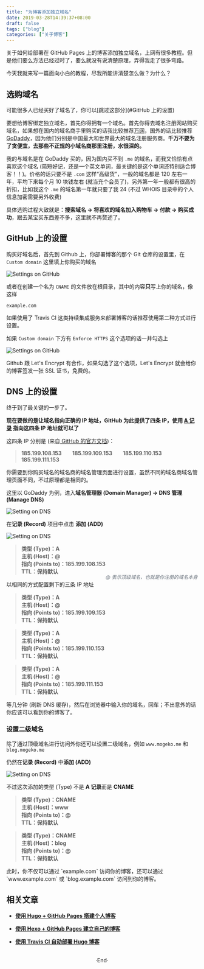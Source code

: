 ```yaml
---
title: "为博客添加独立域名"
date: 2019-03-28T14:39:37+08:00
draft: false
tags: ["blog"]
categories: ["关于博客"]
---
```

<!-- 
<img alt="" src="https://mogeko.github.io/images/048/" >
<span class="spoiler" ></span>
&emsp;&emsp;
 -->

关于如何给部署在 GitHub Pages 上的博客添加独立域名，上网有很多教程。但是他们要么方法已经过时了，要么就没有说清楚原理，弄得我走了很多弯路。

今天我就来写一篇面向小白的教程，尽我所能讲清楚怎么做？为什么？

## 选购域名

可能很多人已经买好了域名了，你可以[跳过这部分](#GitHub 上的设置)

要想给博客绑定独立域名，首先你得拥有一个域名。首先你得去域名注册网站购买域名，如果想在国内的域名商手里购买的话我比较推荐[万网](https://wanwang.aliyun.com/)，国外的话比较推荐 [GoDaddy](<https://www.godaddy.com/>)，因为他们分别是中国最大和世界最大的域名注册服务商。**千万不要为了贪便宜，去那些不正规的小域名商那里注册，水很深的。**

我的与域名是在 GoDaddy 买的，因为国内买不到 `.me` 的域名，而我又恰恰有点喜欢这个域名 (简短好记，还是一个英文单词，最关键的是这个单词还特别适合博客！！)。价格的话只要不是 `.com` 这样“高级货”，一般的域名都是 120 左右一年，平均下来每个月 10 块钱左右 (就当充个会员了)，另外第一年一般都有很高的折扣，比如我这个 `.me` 的域名第一年就只要了我 24 (不过 WHOIS 目录中的个人信息加密需要另外收费)

具体选购过程大致就是：**搜索域名 -> 将喜欢的域名加入购物车 -> 付款 -> 购买成功**，跟去某宝买东西差不多，这里就不再赘述了。

## GitHub 上的设置

购买好域名后，首先到 Github 上，你部署博客的那个 Git 仓库的设置里，在 `Custom domain` 这里填上你购买的域名

<img alt="Settings on GitHub" src="https://mogeko.github.io/images/048/gh_setting_CNAME.png" >

或者在创建一个名为 `CNAME` 的文件放在根目录，其中的内容**只**写上你的域名，像这样

```CNAME
example.com
```

如果使用了 Travis CI 这类持续集成服务来部署博客的话推荐使用第二种方式进行设置。

如果 `Custom domain` 下方有 `Enforce HTTPS` 这个选项的话一并勾选上

<img alt="Settings on GitHub" src="https://mogeko.github.io/images/048/gh_setting_HTTPS.png" >

Github 跟 Let's Encrypt 有合作，如果勾选了这个选项，Let's Encrypt 就会给你的博客签发一张 SSL 证书，免费的。

## DNS 上的设置

终于到了最关键的一步了。

**现在要做的是让域名指向正确的 IP 地址，GitHub 为此提供了四条 IP，使用 [A 记录](https://zh.wikipedia.org/wiki/%E5%9F%9F%E5%90%8D%E7%B3%BB%E7%BB%9F#%E8%AE%B0%E5%BD%95%E7%B1%BB%E5%9E%8B) 指向这四条 IP 地址就可以了**

这四条 IP 分别是 (来自[ GitHub 的官方文档](https://help.github.com/en/articles/setting-up-an-apex-domain))：

> **185.199.108.153&emsp;&emsp;185.199.109.153&emsp;&emsp;185.199.110.153&emsp;&emsp;185.199.111.153**

你需要到你购买域名的域名商的域名管理页面进行设置，虽然不同的域名商域名管理页面不同，不过原理都是相同的。

这里以 GoDaddy 为例，进入**域名管理器 (Domain Manager) -> DNS 管理 (Manage DNS)**

<img alt="Setting on DNS" src="https://mogeko.github.io/images/048/DNS_setting_1.png" >

在**记录 (Record)** 项目中点击 **添加 (ADD)**

<img alt="Setting on DNS" src="https://mogeko.github.io/images/048/DNS_setting_2.png" >

<blockquote>
<p><strong>类型 (Type)：A</strong><br>
<strong>主机 (Host)：@</strong><br>
<strong>指向 (Points to)：185.199.108.153</strong><br>
<strong>TTL：保持默认</strong><span style="color: #6a737d;font-style:italic;font-size: 0.9em;float: right;margin-top: 15px;">@ 表示顶级域名，也就是你注册的域名本身</span>
<br></p>
</blockquote>


以相同的方式配置剩下的三条 IP 地址

<blockquote>
	<p>
		<strong>类型 (Type)：A</strong><br>
		<strong>主机 (Host)：@</strong><br>
		<strong>指向 (Points to)：185.199.109.153</strong><br>
		<strong>TTL：保持默认</strong><br>
	</p>
</blockquote>
<blockquote>
	<p>
		<strong>类型 (Type)：A</strong><br>
		<strong>主机 (Host)：@</strong><br>
		<strong>指向 (Points to)：185.199.110.153</strong><br>
		<strong>TTL：保持默认</strong><br>
	</p>
</blockquote>
<blockquote>
	<p>
		<strong>类型 (Type)：A</strong><br>
		<strong>主机 (Host)：@</strong><br>
		<strong>指向 (Points to)：185.199.111.153</strong><br>
		<strong>TTL：保持默认</strong><br>
	</p>
</blockquote>

等几分钟 (刷新 DNS 缓存)，然后在浏览器中输入你的域名，回车；不出意外的话你应该可以看到你的博客了。

### 设置二级域名

除了通过顶级域名进行访问外你还可以设置二级域名，例如 `www.mogeko.me` 和 `blog.mogeko.me`

仍然在**记录 (Record)** 中**添加 (ADD)**

<img alt="Setting on DNS" src="https://mogeko.github.io/images/048/DNS_setting_3.png" >

不过这次添加的类型 (Type) 不是 **A 记录**而是 **CNAME**

<blockquote>
	<p>
		<strong>类型 (Type)：CNAME</strong><br>
		<strong>主机 (Host)：www</strong><br>
		<strong>指向 (Points to)：@</strong><br>
		<strong>TTL：保持默认</strong><br>
	</p>
</blockquote>
<blockquote>
	<p>
		<strong>类型 (Type)：CNAME</strong><br>
		<strong>主机 (Host)：blog</strong><br>
		<strong>指向 (Points to)：@</strong><br>
		<strong>TTL：保持默认</strong><br>
	</p>
</blockquote>
此时，你不仅可以通过 `example.com` 访问你的博客，还可以通过 `www.example.com` 或 `blog.example.com` 访问到你的博客。

## 相关文章

- [**使用 Hugo + GitHub Pages 搭建个人博客**](http://localhost:1313/2018/018/)

- [**使用 Hexo + GitHub Pages 建立自己的博客**](https://mogeko.me/2017/002/)

- [**使用 Travis CI 自动部署 Hugo 博客**](https://mogeko.github.io/2018/028/)

  






<br>

<center>  ·End·  </center>